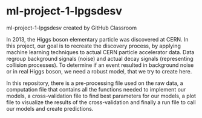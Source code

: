 # ml-project-1-lpgsdesv
ml-project-1-lpgsdesv created by GitHub Classroom

In 2013, the Higgs boson elementary particle was discovered at CERN. In this project, our goal is to recreate the discovery process, 
by applying machine learning techniques to actual CERN particle accelerator data. 
Data regroup background signals (noise) and actual decay signals (representing collision processes). To determine if an event resulted in background noise or 
in real Higgs boson, we need a robust model, that we try to create here.

In this repository, there is a pre-processing file used on the raw data, a computation file that contains all the functions needed to implement our models, 
a cross-validation file to find best parameters for our models, a plot file to visualize the results of the cross-validation and finally a run file to call 
our models and create predictions. 
